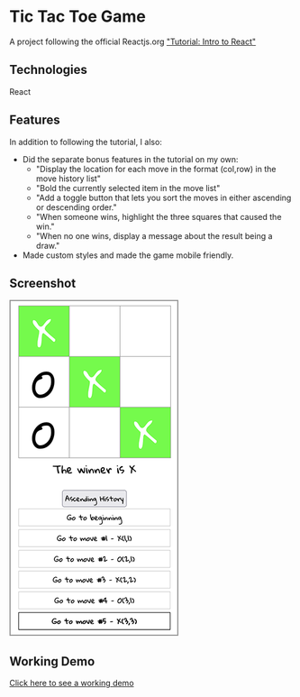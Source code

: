 # Tic Tac Toe Game
A project following the official Reactjs.org ["Tutorial: Intro to React"](https://reactjs.org/tutorial/tutorial.html)

## Technologies
React

## Features
In addition to following the tutorial, I also:
- Did the separate bonus features in the tutorial on my own:
    - "Display the location for each move in the format (col,row) in the move history list"
    - "Bold the currently selected item in the move list"
    - "Add a toggle button that lets you sort the moves in either ascending or descending order."
    - "When someone wins, highlight the three squares that caused the win."
	- "When no one wins, display a message about the result being a draw."
- Made custom styles and made the game mobile friendly.

## Screenshot
![Project Screenshot](./public/screenshot.png)

## Working Demo
[Click here to see a working demo](https://buckleupstudios.com/resources/react/tictactoe/)
